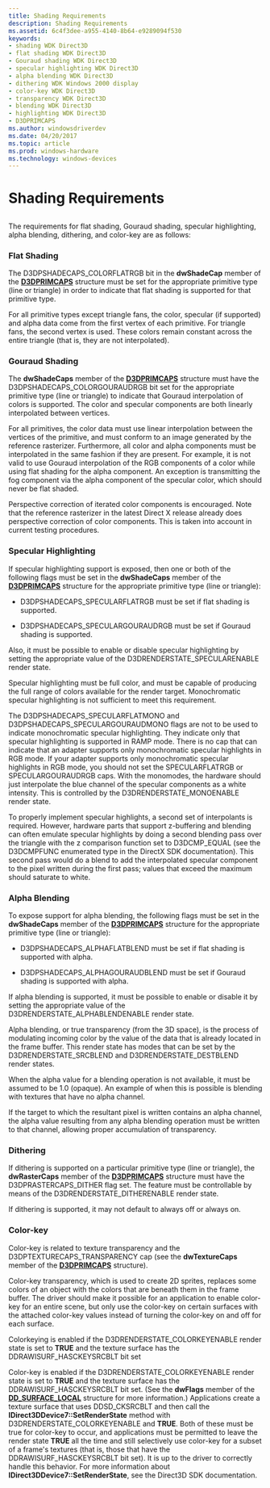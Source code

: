 ```yaml
---
title: Shading Requirements
description: Shading Requirements
ms.assetid: 6c4f3dee-a955-4140-8b64-e9289094f530
keywords:
- shading WDK Direct3D
- flat shading WDK Direct3D
- Gouraud shading WDK Direct3D
- specular highlighting WDK Direct3D
- alpha blending WDK Direct3D
- dithering WDK Windows 2000 display
- color-key WDK Direct3D
- transparency WDK Direct3D
- blending WDK Direct3D
- highlighting WDK Direct3D
- D3DPRIMCAPS
ms.author: windowsdriverdev
ms.date: 04/20/2017
ms.topic: article
ms.prod: windows-hardware
ms.technology: windows-devices
---
```


# Shading Requirements


## <span id="ddk_shading_requirements_gg"></span><span id="DDK_SHADING_REQUIREMENTS_GG"></span>


The requirements for flat shading, Gouraud shading, specular highlighting, alpha blending, dithering, and color-key are as follows:

### <span id="flat_shading"></span><span id="FLAT_SHADING"></span>Flat Shading

The D3DPSHADECAPS\_COLORFLATRGB bit in the **dwShadeCap** member of the [**D3DPRIMCAPS**](https://msdn.microsoft.com/library/windows/hardware/ff549034) structure must be set for the appropriate primitive type (line or triangle) in order to indicate that flat shading is supported for that primitive type.

For all primitive types except triangle fans, the color, specular (if supported) and alpha data come from the first vertex of each primitive. For triangle fans, the second vertex is used. These colors remain constant across the entire triangle (that is, they are not interpolated).

### <span id="gouraud_shading"></span><span id="GOURAUD_SHADING"></span>Gouraud Shading

The **dwShadeCaps** member of the [**D3DPRIMCAPS**](https://msdn.microsoft.com/library/windows/hardware/ff549034) structure must have the D3DPSHADECAPS\_COLORGOURAUDRGB bit set for the appropriate primitive type (line or triangle) to indicate that Gouraud interpolation of colors is supported. The color and specular components are both linearly interpolated between vertices.

For all primitives, the color data must use linear interpolation between the vertices of the primitive, and must conform to an image generated by the reference rasterizer. Furthermore, all color and alpha components must be interpolated in the same fashion if they are present. For example, it is not valid to use Gouraud interpolation of the RGB components of a color while using flat shading for the alpha component. An exception is transmitting the fog component via the alpha component of the specular color, which should never be flat shaded.

Perspective correction of iterated color components is encouraged. Note that the reference rasterizer in the latest Direct X release already does perspective correction of color components. This is taken into account in current testing procedures.

### <span id="specular_highlighting"></span><span id="SPECULAR_HIGHLIGHTING"></span>Specular Highlighting

If specular highlighting support is exposed, then one or both of the following flags must be set in the **dwShadeCaps** member of the [**D3DPRIMCAPS**](https://msdn.microsoft.com/library/windows/hardware/ff549034) structure for the appropriate primitive type (line or triangle):

-   D3DPSHADECAPS\_SPECULARFLATRGB must be set if flat shading is supported.

-   D3DPSHADECAPS\_SPECULARGOURAUDRGB must be set if Gouraud shading is supported.

Also, it must be possible to enable or disable specular highlighting by setting the appropriate value of the D3DRENDERSTATE\_SPECULARENABLE render state.

Specular highlighting must be full color, and must be capable of producing the full range of colors available for the render target. Monochromatic specular highlighting is not sufficient to meet this requirement.

The D3DPSHADECAPS\_SPECULARFLATMONO and D3DPSHADECAPS\_SPECULARGOURAUDMONO flags are not to be used to indicate monochromatic specular highlighting. They indicate only that specular highlighting is supported in RAMP mode. There is no cap that can indicate that an adapter supports only monochromatic specular highlights in RGB mode. If your adapter supports only monochromatic specular highlights in RGB mode, you should not set the SPECULARFLATRGB or SPECULARGOURAUDRGB caps. With the monomodes, the hardware should just interpolate the blue channel of the specular components as a white intensity. This is controlled by the D3DRENDERSTATE\_MONOENABLE render state.

To properly implement specular highlights, a second set of interpolants is required. However, hardware parts that support z-buffering and blending can often emulate specular highlights by doing a second blending pass over the triangle with the z comparison function set to D3DCMP\_EQUAL (see the D3DCMPFUNC enumerated type in the DirectX SDK documentation). This second pass would do a blend to add the interpolated specular component to the pixel written during the first pass; values that exceed the maximum should saturate to white.

### <span id="alpha_blending"></span><span id="ALPHA_BLENDING"></span>Alpha Blending

To expose support for alpha blending, the following flags must be set in the **dwShadeCaps** member of the [**D3DPRIMCAPS**](https://msdn.microsoft.com/library/windows/hardware/ff549034) structure for the appropriate primitive type (line or triangle):

-   D3DPSHADECAPS\_ALPHAFLATBLEND must be set if flat shading is supported with alpha.

-   D3DPSHADECAPS\_ALPHAGOURAUDBLEND must be set if Gouraud shading is supported with alpha.

If alpha blending is supported, it must be possible to enable or disable it by setting the appropriate value of the D3DRENDERSTATE\_ALPHABLENDENABLE render state.

Alpha blending, or true transparency (from the 3D space), is the process of modulating incoming color by the value of the data that is already located in the frame buffer. This render state has modes that can be set by the D3DRENDERSTATE\_SRCBLEND and D3DRENDERSTATE\_DESTBLEND render states.

When the alpha value for a blending operation is not available, it must be assumed to be 1.0 (opaque). An example of when this is possible is blending with textures that have no alpha channel.

If the target to which the resultant pixel is written contains an alpha channel, the alpha value resulting from any alpha blending operation must be written to that channel, allowing proper accumulation of transparency.

### <span id="dithering"></span><span id="DITHERING"></span>Dithering

If dithering is supported on a particular primitive type (line or triangle), the **dwRasterCaps** member of the [**D3DPRIMCAPS**](https://msdn.microsoft.com/library/windows/hardware/ff549034) structure must have the D3DPRASTERCAPS\_DITHER flag set. The feature must be controllable by means of the D3DRENDERSTATE\_DITHERENABLE render state.

If dithering is supported, it may not default to always off or always on.

### <span id="color_key"></span><span id="COLOR_KEY"></span>Color-key

Color-key is related to texture transparency and the D3DPTEXTURECAPS\_TRANSPARENCY cap (see the **dwTextureCaps** member of the [**D3DPRIMCAPS**](https://msdn.microsoft.com/library/windows/hardware/ff549034) structure).

Color-key transparency, which is used to create 2D sprites, replaces some colors of an object with the colors that are beneath them in the frame buffer. The driver should make it possible for an application to enable color-key for an entire scene, but only use the color-key on certain surfaces with the attached color-key values instead of turning the color-key on and off for each surface.

Colorkeying is enabled if the D3DRENDERSTATE\_COLORKEYENABLE render state is set to **TRUE** and the texture surface has the DDRAWISURF\_HASCKEYSRCBLT bit set

Color-key is enabled if the D3DRENDERSTATE\_COLORKEYENABLE render state is set to **TRUE** and the texture surface has the DDRAWISURF\_HASCKEYSRCBLT bit set. (See the **dwFlags** member of the [**DD\_SURFACE\_LOCAL**](https://msdn.microsoft.com/library/windows/hardware/ff551733) structure for more information.) Applications create a texture surface that uses DDSD\_CKSRCBLT and then call the **IDirect3DDevice7::SetRenderState** method with D3DRENDERSTATE\_COLORKEYENABLE and **TRUE**. Both of these must be true for color-key to occur, and applications must be permitted to leave the render state **TRUE** all the time and still selectively use color-key for a subset of a frame's textures (that is, those that have the DDRAWISURF\_HASCKEYSRCBLT bit set). It is up to the driver to correctly handle this behavior. For more information about **IDirect3DDevice7::SetRenderState**, see the Direct3D SDK documentation.

 

 





